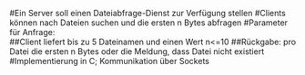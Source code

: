 #Ein Server soll einen Dateiabfrage-Dienst zur Verfügung stellen 
#Clients können nach Dateien suchen und die ersten n Bytes abfragen 
#Parameter für Anfrage:  
##Client liefert bis zu 5 Dateinamen  und einen Wert n<=10 
##Rückgabe: pro Datei die ersten  n Bytes oder die Meldung, dass  Datei nicht existiert 
#Implementierung in C;  Kommunikation über Sockets